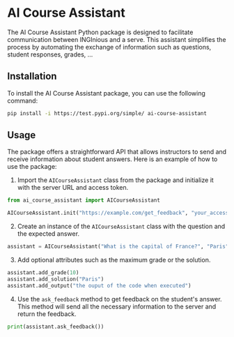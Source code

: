 
# AI Course Assistant

The AI Course Assistant Python package is designed to facilitate communication between INGInious and a serve. This assistant simplifies the process by automating the exchange of information such as questions, student responses, grades, …

## Installation

To install the AI Course Assistant package, you can use the following command:

```bash
pip install -i https://test.pypi.org/simple/ ai-course-assistant
```

## Usage

The package offers a straightforward API that allows instructors to send and receive information about student answers. Here is an example of how to use the package:

1. Import the `AICourseAssistant` class from the package and initialize it with the server URL and access token.

```python
from ai_course_assistant import AICourseAssistant

AICourseAssistant.init("https://example.com/get_feedback", "your_access_token")
```

2. Create an instance of the `AICourseAssistant` class with the question and the expected answer.

```python
assistant = AICourseAssistant("What is the capital of France?", "Paris")
```

3. Add optional attributes such as the maximum grade or the solution.

```python
assistant.add_grade(10)
assistant.add_solution("Paris")
assistant.add_output("the ouput of the code when executed")
```


4. Use the `ask_feedback` method to get feedback on the student's answer. This method will send all the necessary information to the server and return the feedback.

```python
print(assistant.ask_feedback())
```
